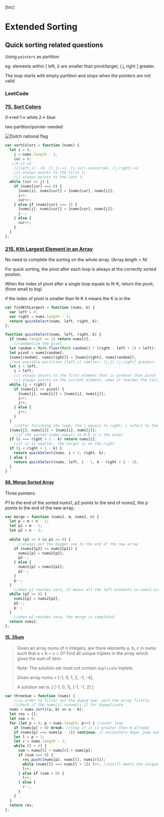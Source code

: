 [toc]

# Extended Sorting

## Quick sorting related questions 

Using `pointers` as partition

eg. elements within [ left, i) are smaller than pivot/target, ( j, right ] greater.

The loop starts with empty partition and stops when the pointers are not valid

### LeetCode

### [75. Sort Colors](https://leetcode-cn.com/problems/sort-colors/)

0->red 1-> white 2-> blue

two partition/pointer needed

<img src='https://pic.leetcode-cn.com/5b3d372e0bfb293ca3aac12e90421d7612c9e75b78b579f954c42ebfe74705d4-image.png' alt='Dutch national flag'></img>

```js
var sortColors = function (nums) {
  let i = 0,
    j = nums.length - 1,
    cur = 0;
   //0->1->2 
    //[left,i) ->0, [i,j)->1, [j,cur)->unsorted, (j,right]->2
    //i always points to the first 1;
    //j always points to the last 1;
  while (cur <= j) {
    if (nums[cur] === 0) {
      [nums[i], nums[cur]] = [nums[cur], nums[i]];
      i++;
      cur++;
    } else if (nums[cur] === 2) {
      [nums[j], nums[cur]] = [nums[cur], nums[j]];
      j--;
    } else {
      cur++;
    }
  }
};
```



### [215. Kth Largest Element in an Array](https://leetcode-cn.com/problems/kth-largest-element-in-an-array/)

No need to complete the sorting on the whole array. (Array.length = N)

For quick sorting, the pivot after each loop is always at the correctly sorted positon.

When the index of pivot after a single loop equals to N-K, return the pivot; (from small to big)

if the index of pivot is smaller than N-K it means the K is in the 

```js
var findKthLargest = function (nums, k) {
  var left = 0;
  var right = nums.length - 1;
  return quickSelect(nums, left, right, k);
};

function quickSelect(nums, left, right, k) {
  if (nums.length <= 1) return nums[0];
    //randomlize the pivot
  let random = Math.floor(Math.random() * (right - left + 1) + left);
  let pivot = nums[random];
  [nums[random], nums[right]] = [nums[right], nums[random]];
  //one possible partition [left,i) samller; (i,j) (j,right] greater;
  let j = left,
    i = left;
    //i always points to the first element that is greater than pivot
    //j always points to the current element, when it reaches the tail, exit the loop
  while (j < right) {
    if (nums[j] <= pivot) {
      [nums[j], nums[i]] = [nums[i], nums[j]];
      i++;
      j++;
    } else {
      j++;
    }
  }
    //after finishing the loop, the j equals to right, i refers to the correctly sorted positon where belongs to pivot
  [nums[j], nums[i]] = [nums[i], nums[j]];
    //if the sorted index equals to N-K it's the anser
  if (i === right + 1 - k) return nums[i];
    //if it is smaller, the target is on the right
  if (i < right + 1 - k) {
    return quickSelect(nums, i + 1, right, k);
  } else {
    return quickSelect(nums, left, i - 1, k - right + i - 1);
  }
}
```

#### [88. Merge Sorted Array](https://leetcode-cn.com/problems/merge-sorted-array/)

Three pointers:

P1 to the end of the sorted nums1, p2 points to the end of nums2, the p points to the end of the new array;

```js
var merge = function (nums1, m, nums2, n) {
  let p = m + n - 1;
  let p1 = m - 1;
  let p2 = n - 1;
   
  while (p2 >= 0 && p1 >= 0) {
      //always put the bigger one to the end of the new array
    if (nums2[p2] >= nums1[p1]) {
      nums1[p] = nums2[p2];
      p2--;
    } else {
      nums1[p] = nums1[p1];
      p1--;
    }
    p--;
  }
    //when p1 reaches zero, it means all the left elements in nums2 are greater
  while (p2 >= 0) {
    nums1[p] = nums2[p2];
    p2--;
    p--;
  }
    //when p2 reaches zero, the merge is completed
  return nums1;
};
```

#### [15. 3Sum](https://leetcode-cn.com/problems/3sum/)

> Given an array nums of n integers, are there elements a, b, c in nums such that a + b + c = 0? Find all unique triplets in the array which gives the sum of zero.
>
> Note: The solution set must not contain `duplicate` triplets.
>
> Given array nums = [-1, 0, 1, 2, -1, -4],
>
> A solution set is:
> [  [-1, 0, 1],  [-1, -1, 2] ]

```js
var threeSum = function (nums) {
    //in order to filter out the duped num, sort the array firstly
    //check if the nums[i] ==nums[i-1] for dupeplicate
  nums = nums.sort((a, b) => a - b);
  let res = [];
  let sum = 0;
  for (let p = 0; p < nums.length; p++) { //outer loop
    if (nums[p] > 0) break; //stop if it is greater than 0 already
    if (nums[p] === nums[p - 1]) continue; // encounters dupe，jump out the loop
    let l = p + 1;
    let r = nums.length - 1;
    while (l < r) {
      sum = nums[l] + nums[r] + nums[p];
      if (sum === 0) {
        res.push([nums[p], nums[l], nums[r]]);
        while (nums[l] === nums[l + 1]) l++; //untill meets the unique value
        l++;
      } else if (sum < 0) {
        l++;
      } else {
        r--;
      }
    }
  }
  return res;
};
```

